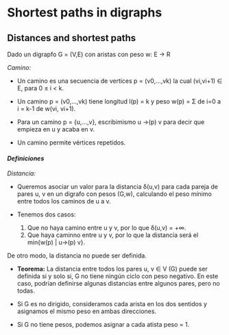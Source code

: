 # Shortest paths in digraphs

## Distances and shortest paths

Dado un digrapfo G = (V,E) con aristas con peso w: E → R

*Camino:*

- Un camino es una secuencia de vertices p = (v0,...,vk) la cual (vi,vi+1) ∈ E, para 0 ≤ i < k. 

- Un camino p = (v0,...,vk) tiene longitud l(p) = k y peso w(p) = Σ de i=0 a i = k-1 de w(vi, vi+1).

- Para un camino p = {u,...,v}, escribimismo u ->(p) v para decir que empieza en u y acaba en v. 

- Un camino permite vértices repetidos.

#### *Definiciones*

*Distancia:*

- Queremos asociar un valor para la distancia δ(u,v) para cada pareja de pares u, v en un digrafo con pesos (G,w), calculando el peso mínimo entre todos los caminos de u a v.

- Tenemos dos casos:
    
    1. Que no haya camino entre u y v, por lo que δ(u,v) = +∞.
    2. Que haya caminno entre u y v, por lo que la distancia será el min{w(p) | u->(p) v}. 

De otro modo, la distancia no puede ser definida. 

- **Teorema:** La distancia entre todos los pares u, v ∈ V (G) puede ser definida si y solo si, G no tiene ningún ciclo con peso negativo. En este caso, podrían definirse algunas distancias entre algunos pares, pero no todas. 

- Si G es no dirigido, consideramos cada arista en los dos sentidos y asignamos el mismo peso en ambas direcciones. 

- Si G no tiene pesos, podemos asignar a cada atista peso = 1. 

